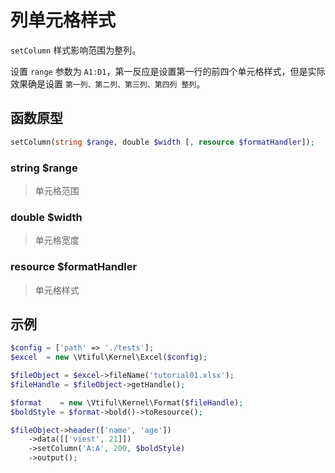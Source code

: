 # 列单元格样式

`setColumn` 样式影响范围为整列。

设置 `range` 参数为 `A1:D1`，第一反应是设置第一行的前四个单元格样式，但是实际效果确是设置 `第一列、第二列、第三列、第四列 整列`。

## **函数原型**

```php
setColumn(string $range, double $width [, resource $formatHandler]);
```

### **string $range**

> 单元格范围

### **double $width**

> 单元格宽度

### **resource $formatHandler**

> 单元格样式

## 示例

```php
$config = ['path' => './tests'];
$excel  = new \Vtiful\Kernel\Excel($config);

$fileObject = $excel->fileName('tutorial01.xlsx');
$fileHandle = $fileObject->getHandle();

$format    = new \Vtiful\Kernel\Format($fileHandle);
$boldStyle = $format->bold()->toResource();

$fileObject->header(['name', 'age'])
    ->data([['viest', 21]])
    ->setColumn('A:A', 200, $boldStyle)
    ->output();
```
